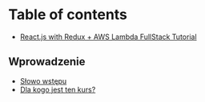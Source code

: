# Table of contents

* [React.js with Redux + AWS Lambda FullStack Tutorial](README.md)

## Wprowadzenie

* [Słowo wstępu](edsrftghyg/untitled.md)
* [Dla kogo jest ten kurs?](edsrftghyg/dla-kogo-jest-ten-kurs.md)

